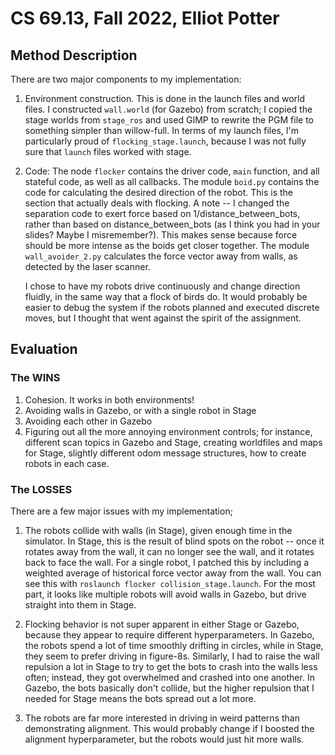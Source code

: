 # CS 69.13, Fall 2022, Elliot Potter

## Method Description
There are two major components to my implementation:
1. Environment construction. This is done in the launch files and world files. I constructed `wall.world` (for Gazebo)
from scratch; I copied the stage worlds from `stage_ros` and used GIMP to rewrite the PGM file to something simpler
than willow-full. In terms of my launch files, I'm particularly proud of `flocking_stage.launch`, because I was not
fully sure that `launch` files worked with stage.
2. Code: The node `flocker` contains the driver code, `main` function, and all stateful code, as well as all callbacks.
    The module `boid.py` contains the code for calculating the desired direction of the robot. This is the section that
    actually deals with flocking. A note -- I changed the separation code to exert force based on 1/distance_between_bots,
    rather than based on distance_between_bots (as I think you had in your slides? Maybe I misremember?). This makes sense
    because force should be more intense as the boids get closer together.
    The module `wall_avoider_2.py` calculates the force vector away from walls, as detected by the laser scanner.

    I chose to have my robots drive continuously and change direction fluidly, in the same way that a flock of birds do.
    It would probably be easier to debug the system if the robots planned and executed discrete moves, but I thought that
    went against the spirit of the assignment.


## Evaluation
### The WINS
1. Cohesion. It works in both environments!
2. Avoiding walls in Gazebo, or with a single robot in Stage
3. Avoiding each other in Gazebo
4. Figuring out all the more annoying environment controls; for instance, different scan topics in Gazebo and Stage,
creating worldfiles and maps for Stage, slightly different odom message structures, how to create robots in each case.

### The LOSSES
There are a few major issues with my implementation; 

1. The robots collide with walls (in Stage), given enough time in
the simulator. In Stage, this is the result of blind spots on the robot -- once it rotates away from the wall,
it can no longer see the wall, and it rotates back to face the wall. For a single robot, I patched this by including
a weighted average of historical force vector away from the wall. You can see this with 
`roslaunch flocker collision_stage.launch`. For the most part, it looks like multiple robots will avoid walls in 
Gazebo, but drive straight into them in Stage.

2. Flocking behavior is not super apparent in either Stage or Gazebo, because they appear to require 
different hyperparameters. In Gazebo, the robots spend a lot of time smoothly drifting in circles, while in Stage,
they seem to prefer driving in figure-8s. Similarly, I had to raise the wall repulsion a lot in Stage to try to get
the bots to crash into the walls less often; instead, they got overwhelmed and crashed into one another. In Gazebo,
the bots basically don't collide, but the higher repulsion that I needed for Stage means the bots spread out a lot more.

3. The robots are far more interested in driving in weird patterns than demonstrating alignment. This would 
probably change if I boosted the alignment hyperparameter, but the robots would just hit more walls.